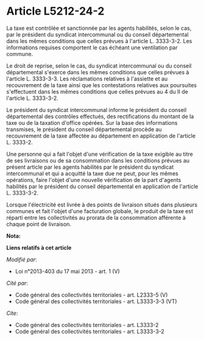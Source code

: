 # Article L5212-24-2

La taxe est contrôlée et sanctionnée par les agents habilités, selon le cas, par le président du syndicat intercommunal ou du
conseil départemental dans les mêmes conditions que celles prévues à l'article L. 3333-3-2. Les informations requises
comportent le cas échéant une ventilation par commune.

Le droit de reprise, selon le cas, du syndicat intercommunal ou du conseil départemental s'exerce dans les mêmes conditions
que celles prévues à l'article L. 3333-3-3. Les réclamations relatives à l'assiette et au recouvrement de la taxe ainsi que
les contestations relatives aux poursuites s'effectuent dans les mêmes conditions que celles prévues au 4 du II de l'article
L. 3333-3-2.

Le président du syndicat intercommunal informe le président du conseil départemental des contrôles effectués, des
rectifications du montant de la taxe ou de la taxation d'office opérées. Sur la base des informations transmises, le
président du conseil départemental procède au recouvrement de la taxe affectée au département en application de l'article L.
3333-2.

Une personne qui a fait l'objet d'une vérification de la taxe exigible au titre de ses livraisons ou de sa consommation dans
les conditions prévues au présent article par les agents habilités par le président du syndicat intercommunal et qui a
acquitté la taxe due ne peut, pour les mêmes opérations, faire l'objet d'une nouvelle vérification de la part d'agents
habilités par le président du conseil départemental en application de l'article L. 3333-3-2.

Lorsque l'électricité est livrée à des points de livraison situés dans plusieurs communes et fait l'objet d'une facturation
globale, le produit de la taxe est réparti entre les collectivités au prorata de la consommation afférente à chaque point de
livraison.

**Nota:**



**Liens relatifs à cet article**

_Modifié par_:

  - Loi n°2013-403 du 17 mai 2013 - art. 1 (V)

_Cité par_:

  - Code général des collectivités territoriales - art. L2333-5 (V)
  - Code général des collectivités territoriales - art. L3333-3-3 (VT)

_Cite_:

  - Code général des collectivités territoriales - art. L3333-2
  - Code général des collectivités territoriales - art. L3333-3-2
